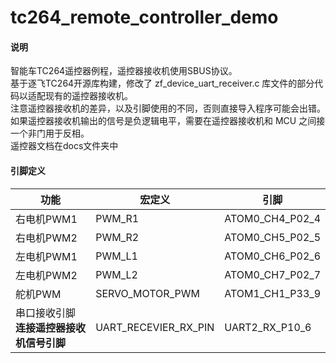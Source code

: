 # tc264_remote_controller_demo

#### 说明
智能车TC264遥控器例程，遥控器接收机使用SBUS协议。<br>
基于逐飞TC264开源库构建，修改了 zf_device_uart_receiver.c 库文件的部分代码以适配现有的遥控器接收机。<br>
注意遥控器接收机的差异，以及引脚使用的不同，否则直接导入程序可能会出错。<br>
如果遥控器接收机输出的信号是负逻辑电平，需要在遥控器接收机和 MCU 之间接一个非门用于反相。<br>
遥控器文档在docs文件夹中<br>

#### 引脚定义
| 功能  | 宏定义| 引脚  |
|---|---|---|
|右电机PWM1| PWM_R1  |  ATOM0_CH4_P02_4|
|右电机PWM2| PWM_R2  | ATOM0_CH5_P02_5  |
|左电机PWM1| PWM_L1  | ATOM0_CH6_P02_6  |
|左电机PWM2| PWM_L2  |  ATOM0_CH7_P02_7 |
|舵机PWM|  SERVO_MOTOR_PWM | ATOM1_CH1_P33_9  |
|串口接收引脚<br>**连接遥控器接收机信号引脚**| UART_RECEVIER_RX_PIN|  UART2_RX_P10_6 |



